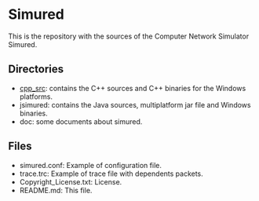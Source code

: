 Simured
=======

This is the repository with the sources of the Computer Network Simulator Simured.

Directories 
-----------

* [cpp_src](cpp_src): contains the C++ sources and C++ binaries for the Windows platforms.
* jsimured: contains the Java sources, multiplatform jar file and Windows binaries.
* doc: some documents about simured.


Files
-----

* simured.conf: Example of configuration file.
* trace.trc: Example of trace file with dependents packets.
* Copyright_License.txt: License.
* README.md: This file.